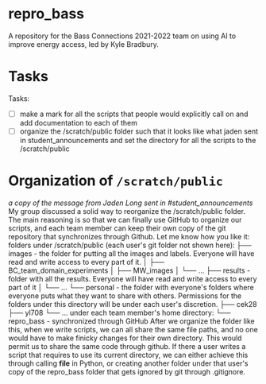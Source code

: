 # repro_bass

A repository for the Bass Connections 2021-2022 team on using AI to improve energy access, led by Kyle Bradbury.

# Tasks

Tasks: 
- [ ] make a mark for all the scripts that people would explicitly call on and add documentation to each of them
- [ ] organize the /scratch/public folder such that it looks like what jaden sent in student_announcements and set the directory for all the scripts to the /scratch/public

# Organization of `/scratch/public`

*a copy of the message from Jaden Long sent in #student_announcements*
My group discussed a solid way to reorganize the /scratch/public folder. The main reasoning is so that we can finally use GitHub to organize our scripts, and each team member can keep their own copy of the git repository that synchronizes through Github. Let me know how you like it:
folders under /scratch/public (each user's git folder not shown here):
├── images - the folder for putting all the images and labels. Everyone will have read and write access to every part of it.
│   ├── BC_team_domain_experiments
│   ├── MW_images
│   └── ...
├── results - folder with all the results. Everyone will have read and write access to every part of it
│   └── ...
└── personal - the folder with everyone's folders where everyone puts what they want to share with others. Permissions for the folders under this directory will be under each user's discretion.
    ├── cek28
    ├── yl708
    └── ...
under each team member's home directory:
└── repro_bass - synchronized through GitHub
After we organize the folder like this, when we write scripts, we can all share the same file paths, and no one would have to make finicky changes for their own directory. This would permit us to share the same code through github. If there a user writes a script that requires to use its current directory, we can either achieve this through calling __file__ in Python, or creating another folder under that user's copy of the repro_bass folder that gets ignored by git through .gitignore.

